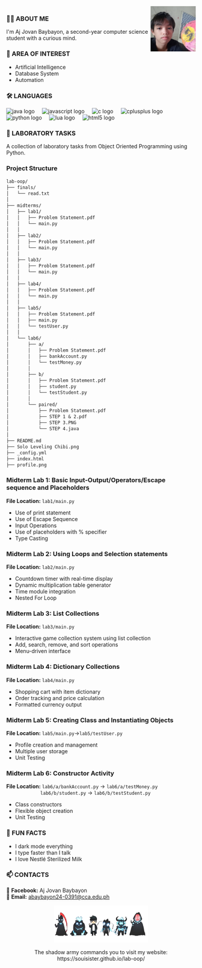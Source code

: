 <img src="https://github.com/souIsister/lab-oop/blob/main/profile.png?raw=true" width="120" align="right" alt="Profile Photo">

### 🧛‍♂️ ABOUT ME  
I'm Aj Jovan Baybayon, a second-year computer science student with a curious mind.

### 🎯 AREA OF INTEREST 
- Artificial Intelligence 
- Database System  
- Automation 

<h3 align="left">🛠 LANGUAGES</h3>
<div align="left">
  <img src="https://cdn.jsdelivr.net/gh/devicons/devicon/icons/java/java-original.svg" height="40" alt="java logo"  />
  <img width="12" />
  <img src="https://cdn.jsdelivr.net/gh/devicons/devicon/icons/javascript/javascript-original.svg" height="40" alt="javascript logo"  />
  <img width="12" />
  <img src="https://cdn.jsdelivr.net/gh/devicons/devicon/icons/c/c-original.svg" height="40" alt="c logo"  />
  <img width="12" />
  <img src="https://cdn.jsdelivr.net/gh/devicons/devicon/icons/cplusplus/cplusplus-original.svg" height="40" alt="cplusplus logo"  />
  <img width="12" />
  <img src="https://cdn.jsdelivr.net/gh/devicons/devicon/icons/python/python-original.svg" height="40" alt="python logo"  />
  <img width="12" />
  <img src="https://cdn.jsdelivr.net/gh/devicons/devicon/icons/lua/lua-original.svg" height="40" alt="lua logo"  />
  <img width="12" />
  <img src="https://cdn.jsdelivr.net/gh/devicons/devicon/icons/html5/html5-original.svg" height="40" alt="html5 logo"  />
</div>

### 🐍 LABORATORY TASKS
A collection of laboratory tasks from Object Oriented Programming using Python.
### Project Structure

```
lab-oop/
├── finals/
│   └── read.txt
│
├── midterms/
│   ├── lab1/
│   │   ├── Problem Statement.pdf
│   │   └── main.py
│   │
│   ├── lab2/
│   │   ├── Problem Statement.pdf
│   │   └── main.py
│   │
│   ├── lab3/
│   │   ├── Problem Statement.pdf
│   │   └── main.py
│   │
│   ├── lab4/
│   │   ├── Problem Statement.pdf
│   │   └── main.py
│   │
│   ├── lab5/
│   │   ├── Problem Statement.pdf
│   │   ├── main.py
│   │   └── testUser.py
│   │
│   └── lab6/
│       ├── a/
│       │   ├── Problem Statement.pdf
│       │   ├── bankAccount.py
│       │   └── testMoney.py
│       │
│       ├── b/
│       │   ├── Problem Statement.pdf
│       │   ├── student.py
│       │   └── testStudent.py
│       │
│       └── paired/
│           ├── Problem Statement.pdf
│           ├── STEP 1 & 2.pdf
│           ├── STEP 3.PNG
│           └── STEP 4.java
│
├── README.md
├── Solo Leveling Chibi.png
├── _config.yml
├── index.html
├── profile.png
```
### Midterm Lab 1: Basic Input-Output/Operators/Escape sequence and Placeholders 
**File Location:** `lab1/main.py`
- Use of print statement
- Use of Escape Sequence
- Input Operations
- Use of placeholders with % specifier
- Type Casting

### Midterm Lab 2: Using Loops and Selection statements 
**File Location:** `lab2/main.py`
- Countdown timer with real-time display
- Dynamic multiplication table generator
- Time module integration
- Nested For Loop

### Midterm Lab 3: List Collections
**File Location:** `lab3/main.py`
- Interactive game collection system using list collection 
- Add, search, remove, and sort operations
- Menu-driven interface

### Midterm Lab 4: Dictionary Collections
**File Location:** `lab4/main.py`
- Shopping cart with item dictionary
- Order tracking and price calculation
- Formatted currency output

### Midterm Lab 5: Creating Class and Instantiating Objects
**File Location:** `lab5/main.py`->`lab5/testUser.py`
- Profile creation and management
- Multiple user storage
- Unit Testing

### Midterm Lab 6: Constructor Activity
**File Location:** `lab6/a/bankAccount.py` -> `lab6/a/testMoney.py`  
&nbsp;&nbsp;&nbsp;&nbsp;&nbsp;&nbsp;&nbsp;&nbsp;&nbsp;&nbsp;&nbsp;&nbsp;&nbsp;&nbsp;&nbsp;&nbsp;&nbsp;&nbsp;&nbsp;&nbsp;&nbsp;&nbsp;&nbsp;`lab6/b/student.py` -> `lab6/b/testStudent.py`
- Class constructors
- Flexible object creation
- Unit Testing
  
### 👾 FUN FACTS  
- I dark mode everything  
- I type faster than I talk  
- I love Nestlé Sterilized Milk
  
### 📫 CONTACTS  
📘 **Facebook:** Aj Jovan Baybayon  
📧 **Email:** abaybayon24-0391@cca.edu.ph
<p align="center">
  <img src="Solo%20Leveling%20Chibi.png" alt="Solo Leveling Chibi" width="250">
</p>
<p align="center">
The shadow army commands you to visit my website: https://souisister.github.io/lab-oop/
</p>
